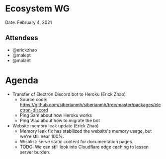 # Ecosystem WG
Date: February 4, 2021

## Attendees
* @erickzhao
* @malept
* @molant

# Agenda
* Transfer of Electron Discord bot to Heroku (Erick Zhao)
  * Source code: https://github.com/siberianmh/siberianmh/tree/master/packages/electron-discord
  * Ping Sam about how Heroku works
  * Ping Vlad about how to migrate the bot
* Website memory leak update (Erick Zhao)
  * Memory leak fix has stabilized the website's memory usage, but we're still near 100%.
  * Wishlist: serve static content for documentation pages.
  * TODO: We can still look into Cloudflare edge caching to lessen server burden.
